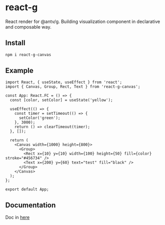 # react-g

React render for @antv/g. Building visualization component in declarative and composable way.

## Install

```sh
npm i react-g-canvas
```

## Example

```tsx
import React, { useState, useEffect } from 'react';
import { Canvas, Group, Rect, Text } from 'react-g-canvas';

const App: React.FC = () => {
  const [color, setColor] = useState('yellow');

  useEffect(() => {
    const timer = setTimeout(() => {
      setColor('green');
    }, 3000);
    return () => clearTimeout(timer);
  }, []);

  return (
    <Canvas width={1000} height={800}>
      <Group>
        <Rect x={10} y={10} width={100} height={50} fill={color} stroke="#456734" />
        <Text x={200} y={60} text="test" fill="black" />
      </Group>
    </Canvas>
  );
};

export default App;
```

## Documentation

Doc in [here]()
